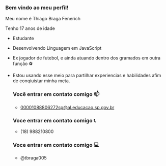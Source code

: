 ### Bem vindo ao meu perfil!
Meu nome é Thiago Braga Fenerich

Tenho 17 anos de idade

- Estudante
- Desenvolvendo Linguagem em JavaScript 
- Ex jogador de futebol, e ainda atuando dentro dos gramados em outra função ⚽

- Estou usando esse meio para partilhar experiencias e habilidades afim de conqiuistar minha meta.

  ### Você entrar em contato comigo 📫
  - 00001088806272sp@al.educacao.sp.gov.br

  ### Voce entrar em contato comigo 📞
  - (18) 988210800
 
  ### Voce entrar em contato comigo 💻
  - @tbraga005
  
 



